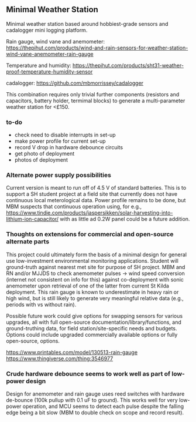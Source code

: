 ## Minimal Weather Station



Minimal weather station based around hobbiest-grade sensors and cadalogger mini logging 
platform.

Rain gauge, wind vane and anemometer:
https://thepihut.com/products/wind-and-rain-sensors-for-weather-station-wind-vane-anemometer-rain-gauge

Temperature and humidity:
https://thepihut.com/products/sht31-weather-proof-temperature-humidity-sensor

cadalogger:
https://github.com/mbmorrissey/cadalogger

This combination requires only trivial further components (resistors and capacitors, 
battery holder, termimal
blocks) to generate a multi-parameter weather station for <£150.



### to-do

- check need to disable interrupts in set-up
- make power profile for current set-up
- record V drop in hardware debounce circuits
- get photo of deployment
- photos of deployment


### Alternate power supply possibilities

Current version is meant to run off of 4.5 V of standard batteries.  This is to support a 
SH student project
at a field site that currently does not have continuous local meterological data.  Power 
profile remains to be
done, but MBM suspects that continuous operation using, for e.g., 
https://www.tindie.com/products/jaspersikken/solar-harvesting-into-lithium-ion-capacitor/
with as little ad 0.2W panel could be a future addition.

### Thoughts on extensions for commercial and open-source alternate parts

This project could ultimately form the basis of a minimal design for general use 
low-investment environmental
monitoring applications.  Student will ground-truth against nearest met site for purpose 
of SH project. MBM
and RN and/or MJJDS to check anemometer pulses -> wind speed conversion (internet not 
consistent on info for this)
against co-deployment with sonic anemometer upon retrieval of one of the latter from 
current St Kilda deployment.
This rain gauge is known to underestimate in heavy rain or high wind, but is still likely 
to generate very 
meaningful relative data (e.g., periods with vs without rain).



Possible future work could give options for swapping sensors for various upgrades, all 
with full open-source
documentation/library/functions, and ground-truthing data, for field station/site-specific 
needs and budgets.
Options could include upgraded commercially available options or fully open-source, 
options.

https://www.printables.com/model/130513-rain-gauge
https://www.thingiverse.com/thing:3546977



### Crude hardware debounce seems to work well as part of low-power design

Design for anemometer and rain gauge uses reed switches with hardware de-bounce (100k 
pullup with 0.1 uF to 
ground).  This works well for very low-power operation, and MCU seems to detect each pulse 
despite the falling
edge being a bit slow (MBM to double check on scope and record result).
